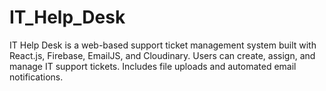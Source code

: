 # IT_Help_Desk
IT Help Desk is a web-based support ticket management system built with React.js, Firebase, EmailJS, and Cloudinary. Users can create, assign, and manage IT support tickets. Includes file uploads and automated email notifications.
